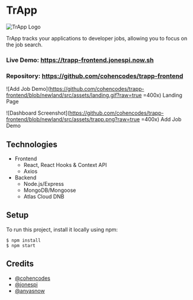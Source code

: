 
# TrApp #

![TrApp Logo](https://github.com/cohencodes/trapp-frontend/blob/newland/src/assets/logo.png?raw=true)

TrApp tracks your applications to developer jobs, allowing you to focus on the job search.

### Live Demo:  https://trapp-frontend.jonespi.now.sh

### Repository:  https://github.com/cohencodes/trapp-frontend

![Add Job Demo](https://github.com/cohencodes/trapp-frontend/blob/newland/src/assets/landing.gif?raw=true =400x)
Landing Page

![Dashboard Screenshot](https://github.com/cohencodes/trapp-frontend/blob/newland/src/assets/trapp.png?raw=true =400x)
Add Job Demo
  
## Technologies 

* Frontend
  * React, React Hooks & Context API
  * Axios
* Backend
  * Node.js/Express
  * MongoDB/Mongoose
  * Atlas Cloud DNB

  
## Setup
To run this project, install it locally using npm:

```
$ npm install
$ npm start
```

## Credits
* [@cohencodes](https://github.com/cohencodes)
* [@jonespi](https://github.com/jonespi)
* [@anyasnow](https://github.com/anyasnow)


